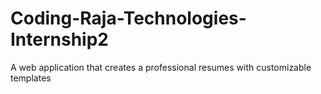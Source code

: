 # Coding-Raja-Technologies-Internship2
 A web application that creates a professional resumes with customizable templates
